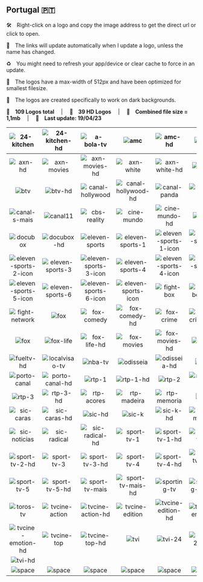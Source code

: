 ## Portugal 🇵🇹
🛠 Right-click on a logo and copy the image address to get the direct url or click to open.

🔗 The links will update automatically when I update a logo, unless the name has changed.

♻️ You might need to refresh your app/device or clear cache to force in an update.

📐 The logos have a max-width of 512px and have been optimized for smallest filesize.

🖤 The logos are created specifically to work on dark backgrounds.

🎨 __109 Logos total__  |  💎 __39 HD Logos__  |  💾 __Combined file size = 1,1mb__  |  📅 __Last update: 19/04/23__

| ![24-kitchen] | ![24-kitchen-hd] | ![a-bola-tv] | ![amc] | ![amc-hd] | ![axn] |
|:-:|:-:|:-:|:-:|:-:|:-:|
| ![axn-hd] | ![axn-movies] | ![axn-movies-hd] | ![axn-white] | ![axn-white-hd] | ![biggs] |
| ![btv] | ![btv-hd] | ![canal-hollywood] | ![canal-hollywood-hd] | ![canal-panda] | ![canal-q] |
| ![canal-s-mais] | ![canal11] | ![cbs-reality] | ![cine-mundo] | ![cine-mundo-hd] | ![cmtv] |
| ![docubox] | ![docubox-hd] | ![eleven-sports] | ![eleven-sports-1] | ![eleven-sports-1-icon] | ![eleven-sports-2] |
| ![eleven-sports-2-icon] | ![eleven-sports-3] | ![eleven-sports-3-icon] | ![eleven-sports-4] | ![eleven-sports-4-icon] | ![eleven-sports-5] |
| ![eleven-sports-5-icon] | ![eleven-sports-6] | ![eleven-sports-6-icon] | ![eleven-sports-icon] | ![fight-box] | ![fight-box-hd] |
| ![fight-network] | ![fox] | ![fox-comedy] | ![fox-comedy-hd] | ![fox-crime] | ![fox-crime-hd] |
| ![fox] | ![fox-life] | ![fox-life-hd] | ![fox-movies] | ![fox-movies-hd] | ![fueltv] |
| ![fueltv-hd] | ![localvisao-tv] | ![nba-tv] | ![odisseia] | ![odisseia-hd] | ![pfc] |
| ![porto-canal] | ![porto-canal-hd] | ![rtp-1] | ![rtp-1-hd] | ![rtp-2] | ![rtp-2-hd] |
| ![rtp-3] | ![rtp-3-hd] | ![rtp-acores] | ![rtp-madeira] | ![rtp-memoria] | ![sic] |
| ![sic-caras] | ![sic-caras-hd] | ![sic-hd] | ![sic-k] | ![sic-k-hd] | ![sic-mulher] |
| ![sic-noticias] | ![sic-radical] | ![sic-radical-hd] | ![sport-tv-1] | ![sport-tv-1-hd] | ![sport-tv-2] |
| ![sport-tv-2-hd] | ![sport-tv-3] | ![sport-tv-3-hd] | ![sport-tv-4] | ![sport-tv-4-hd] | ![sport-tv-4k-uhd] |
| ![sport-tv-5] | ![sport-tv-5-hd] | ![sport-tv-mais] | ![sport-tv-mais-hd] | ![sporting-tv] | ![sporting-tv-hd] |
| ![toros-tv] | ![tvcine-action] | ![tvcine-action-hd] | ![tvcine-edition] | ![tvcine-edition-hd] | ![tvcine-emotion] |
| ![tvcine-emotion-hd] | ![tvcine-top] | ![tvcine-top-hd] | ![tvi] | ![tvi-24] | ![tvi-24-hd] |
| ![tvi-hd] |  |  |  |  |  |
| ![space] | ![space] | ![space] | ![space] | ![space] | ![space] |

[24-kitchen]:https://raw.githubusercontent.com/cybertsotsi/tv/master/countries/portugal/24-kitchen-pt.png
[24-kitchen-hd]:https://raw.githubusercontent.com/cybertsotsi/tv/master/countries/portugal/24-kitchen-hd-pt.png
[a-bola-tv]:https://raw.githubusercontent.com/cybertsotsi/tv/master/countries/portugal/a-bola-tv-pt.png
[amc]:https://raw.githubusercontent.com/cybertsotsi/tv/master/countries/portugal/amc-pt.png
[amc-hd]:https://raw.githubusercontent.com/cybertsotsi/tv/master/countries/portugal/amc-hd-pt.png
[axn]:https://raw.githubusercontent.com/cybertsotsi/tv/master/countries/portugal/axn-pt.png
[axn-hd]:https://raw.githubusercontent.com/cybertsotsi/tv/master/countries/portugal/axn-hd-pt.png
[axn-movies]:https://raw.githubusercontent.com/cybertsotsi/tv/master/countries/portugal/axn-movies-pt.png
[axn-movies-hd]:https://raw.githubusercontent.com/cybertsotsi/tv/master/countries/portugal/axn-movies-hd-pt.png
[axn-white]:https://raw.githubusercontent.com/cybertsotsi/tv/master/countries/portugal/axn-white-pt.png
[axn-white-hd]:https://raw.githubusercontent.com/cybertsotsi/tv/master/countries/portugal/axn-white-hd-pt.png
[biggs]:https://raw.githubusercontent.com/cybertsotsi/tv/master/countries/portugal/biggs-pt.png
[btv]:https://raw.githubusercontent.com/cybertsotsi/tv/master/countries/portugal/btv-pt.png
[btv-hd]:https://raw.githubusercontent.com/cybertsotsi/tv/master/countries/portugal/btv-hd-pt.png
[canal-hollywood]:https://raw.githubusercontent.com/cybertsotsi/tv/master/countries/portugal/canal-hollywood-pt.png
[canal-hollywood-hd]:https://raw.githubusercontent.com/cybertsotsi/tv/master/countries/portugal/canal-hollywood-hd-pt.png
[canal-panda]:https://raw.githubusercontent.com/cybertsotsi/tv/master/countries/portugal/canal-panda-pt.png
[canal-q]:https://raw.githubusercontent.com/cybertsotsi/tv/master/countries/portugal/canal-q-pt.png
[canal-s-mais]:https://raw.githubusercontent.com/cybertsotsi/tv/master/countries/portugal/canal-s-mais-pt.png
[canal11]:https://raw.githubusercontent.com/cybertsotsi/tv/master/countries/portugal/canal11-pt.png
[cbs-reality]:https://raw.githubusercontent.com/cybertsotsi/tv/master/countries/portugal/cbs-reality-pt.png
[cine-mundo]:https://raw.githubusercontent.com/cybertsotsi/tv/master/countries/portugal/cine-mundo-pt.png
[cine-mundo-hd]:https://raw.githubusercontent.com/cybertsotsi/tv/master/countries/portugal/cine-mundo-hd-pt.png
[cmtv]:https://raw.githubusercontent.com/cybertsotsi/tv/master/countries/portugal/cmtv-pt.png
[docubox]:https://raw.githubusercontent.com/cybertsotsi/tv/master/countries/portugal/docubox-pt.png
[docubox-hd]:https://raw.githubusercontent.com/cybertsotsi/tv/master/countries/portugal/docubox-hd-pt.png
[eleven-sports]:https://raw.githubusercontent.com/cybertsotsi/tv/master/countries/portugal/eleven-sports-pt.png
[eleven-sports-1]:https://raw.githubusercontent.com/cybertsotsi/tv/master/countries/portugal/eleven-sports-1-pt.png
[eleven-sports-1-icon]:https://raw.githubusercontent.com/cybertsotsi/tv/master/countries/portugal/eleven-sports-1-icon-pt.png
[eleven-sports-2]:https://raw.githubusercontent.com/cybertsotsi/tv/master/countries/portugal/eleven-sports-2-pt.png
[eleven-sports-2-icon]:https://raw.githubusercontent.com/cybertsotsi/tv/master/countries/portugal/eleven-sports-2-icon-pt.png
[eleven-sports-3]:https://raw.githubusercontent.com/cybertsotsi/tv/master/countries/portugal/eleven-sports-3-pt.png
[eleven-sports-3-icon]:https://raw.githubusercontent.com/cybertsotsi/tv/master/countries/portugal/eleven-sports-3-icon-pt.png
[eleven-sports-4]:https://raw.githubusercontent.com/cybertsotsi/tv/master/countries/portugal/eleven-sports-4-pt.png
[eleven-sports-4-icon]:https://raw.githubusercontent.com/cybertsotsi/tv/master/countries/portugal/eleven-sports-4-icon-pt.png
[eleven-sports-5]:https://raw.githubusercontent.com/cybertsotsi/tv/master/countries/portugal/eleven-sports-5-pt.png
[eleven-sports-5-icon]:https://raw.githubusercontent.com/cybertsotsi/tv/master/countries/portugal/eleven-sports-5-icon-pt.png
[eleven-sports-6]:https://raw.githubusercontent.com/cybertsotsi/tv/master/countries/portugal/eleven-sports-6-pt.png
[eleven-sports-6-icon]:https://raw.githubusercontent.com/cybertsotsi/tv/master/countries/portugal/eleven-sports-6-icon-pt.png
[eleven-sports-icon]:https://raw.githubusercontent.com/cybertsotsi/tv/master/countries/portugal/eleven-sports-icon-pt.png
[fight-box]:https://raw.githubusercontent.com/cybertsotsi/tv/master/countries/portugal/fight-box-pt.png
[fight-box-hd]:https://raw.githubusercontent.com/cybertsotsi/tv/master/countries/portugal/fight-box-hd-pt.png
[fight-network]:https://raw.githubusercontent.com/cybertsotsi/tv/master/countries/portugal/fight-network-pt.png
[fox]:https://raw.githubusercontent.com/cybertsotsi/tv/master/countries/portugal/fox-pt.png
[fox-comedy]:https://raw.githubusercontent.com/cybertsotsi/tv/master/countries/portugal/fox-comedy-pt.png
[fox-comedy-hd]:https://raw.githubusercontent.com/cybertsotsi/tv/master/countries/portugal/fox-comedy-hd-pt.png
[fox-crime]:https://raw.githubusercontent.com/cybertsotsi/tv/master/countries/portugal/fox-crime-pt.png
[fox-crime-hd]:https://raw.githubusercontent.com/cybertsotsi/tv/master/countries/portugal/fox-crime-hd-pt.png
[fox-hd]:https://raw.githubusercontent.com/cybertsotsi/tv/master/countries/portugal/fox-hd-pt.png
[fox-life]:https://raw.githubusercontent.com/cybertsotsi/tv/master/countries/portugal/fox-life-pt.png
[fox-life-hd]:https://raw.githubusercontent.com/cybertsotsi/tv/master/countries/portugal/fox-life-hd-pt.png
[fox-movies]:https://raw.githubusercontent.com/cybertsotsi/tv/master/countries/portugal/fox-movies-pt.png
[fox-movies-hd]:https://raw.githubusercontent.com/cybertsotsi/tv/master/countries/portugal/fox-movies-hd-pt.png
[fueltv]:https://raw.githubusercontent.com/cybertsotsi/tv/master/countries/portugal/fueltv-pt.png
[fueltv-hd]:https://raw.githubusercontent.com/cybertsotsi/tv/master/countries/portugal/fueltv-hd-pt.png
[localvisao-tv]:https://raw.githubusercontent.com/cybertsotsi/tv/master/countries/portugal/localvisao-tv-pt.png
[nba-tv]:https://raw.githubusercontent.com/cybertsotsi/tv/master/countries/portugal/nba-tv-pt.png
[odisseia]:https://raw.githubusercontent.com/cybertsotsi/tv/master/countries/portugal/odisseia-pt.png
[odisseia-hd]:https://raw.githubusercontent.com/cybertsotsi/tv/master/countries/portugal/odisseia-hd-pt.png
[pfc]:https://raw.githubusercontent.com/cybertsotsi/tv/master/countries/portugal/pfc-pt.png
[porto-canal]:https://raw.githubusercontent.com/cybertsotsi/tv/master/countries/portugal/porto-canal-pt.png
[porto-canal-hd]:https://raw.githubusercontent.com/cybertsotsi/tv/master/countries/portugal/porto-canal-hd-pt.png
[rtp-1]:https://raw.githubusercontent.com/cybertsotsi/tv/master/countries/portugal/rtp-1-pt.png
[rtp-1-hd]:https://raw.githubusercontent.com/cybertsotsi/tv/master/countries/portugal/rtp-1-hd-pt.png
[rtp-2]:https://raw.githubusercontent.com/cybertsotsi/tv/master/countries/portugal/rtp-2-pt.png
[rtp-2-hd]:https://raw.githubusercontent.com/cybertsotsi/tv/master/countries/portugal/rtp-2-hd-pt.png
[rtp-3]:https://raw.githubusercontent.com/cybertsotsi/tv/master/countries/portugal/rtp-3-pt.png
[rtp-3-hd]:https://raw.githubusercontent.com/cybertsotsi/tv/master/countries/portugal/rtp-3-hd-pt.png
[rtp-acores]:https://raw.githubusercontent.com/cybertsotsi/tv/master/countries/portugal/rtp-acores-pt.png
[rtp-madeira]:https://raw.githubusercontent.com/cybertsotsi/tv/master/countries/portugal/rtp-madeira-pt.png
[rtp-memoria]:https://raw.githubusercontent.com/cybertsotsi/tv/master/countries/portugal/rtp-memoria-pt.png
[sic]:https://raw.githubusercontent.com/cybertsotsi/tv/master/countries/portugal/sic-pt.png
[sic-caras]:https://raw.githubusercontent.com/cybertsotsi/tv/master/countries/portugal/sic-caras-pt.png
[sic-caras-hd]:https://raw.githubusercontent.com/cybertsotsi/tv/master/countries/portugal/sic-caras-hd-pt.png
[sic-hd]:https://raw.githubusercontent.com/cybertsotsi/tv/master/countries/portugal/sic-hd-pt.png
[sic-k]:https://raw.githubusercontent.com/cybertsotsi/tv/master/countries/portugal/sic-k-pt.png
[sic-k-hd]:https://raw.githubusercontent.com/cybertsotsi/tv/master/countries/portugal/sic-k-hd-pt.png
[sic-mulher]:https://raw.githubusercontent.com/cybertsotsi/tv/master/countries/portugal/sic-mulher-pt.png
[sic-noticias]:https://raw.githubusercontent.com/cybertsotsi/tv/master/countries/portugal/sic-noticias-pt.png
[sic-radical]:https://raw.githubusercontent.com/cybertsotsi/tv/master/countries/portugal/sic-radical-pt.png
[sic-radical-hd]:https://raw.githubusercontent.com/cybertsotsi/tv/master/countries/portugal/sic-radical-hd-pt.png
[sport-tv-1]:https://raw.githubusercontent.com/cybertsotsi/tv/master/countries/portugal/sport-tv-1-pt.png
[sport-tv-1-hd]:https://raw.githubusercontent.com/cybertsotsi/tv/master/countries/portugal/sport-tv-1-hd-pt.png
[sport-tv-2]:https://raw.githubusercontent.com/cybertsotsi/tv/master/countries/portugal/sport-tv-2-pt.png
[sport-tv-2-hd]:https://raw.githubusercontent.com/cybertsotsi/tv/master/countries/portugal/sport-tv-2-hd-pt.png
[sport-tv-3]:https://raw.githubusercontent.com/cybertsotsi/tv/master/countries/portugal/sport-tv-3-pt.png
[sport-tv-3-hd]:https://raw.githubusercontent.com/cybertsotsi/tv/master/countries/portugal/sport-tv-3-hd-pt.png
[sport-tv-4]:https://raw.githubusercontent.com/cybertsotsi/tv/master/countries/portugal/sport-tv-4-pt.png
[sport-tv-4-hd]:https://raw.githubusercontent.com/cybertsotsi/tv/master/countries/portugal/sport-tv-4-hd-pt.png
[sport-tv-4k-uhd]:https://raw.githubusercontent.com/cybertsotsi/tv/master/countries/portugal/sport-tv-4k-uhd-pt.png
[sport-tv-5]:https://raw.githubusercontent.com/cybertsotsi/tv/master/countries/portugal/sport-tv-5-pt.png
[sport-tv-5-hd]:https://raw.githubusercontent.com/cybertsotsi/tv/master/countries/portugal/sport-tv-5-hd-pt.png
[sport-tv-mais]:https://raw.githubusercontent.com/cybertsotsi/tv/master/countries/portugal/sport-tv-mais-pt.png
[sport-tv-mais-hd]:https://raw.githubusercontent.com/cybertsotsi/tv/master/countries/portugal/sport-tv-mais-hd-pt.png
[sporting-tv]:https://raw.githubusercontent.com/cybertsotsi/tv/master/countries/portugal/sporting-tv-pt.png
[sporting-tv-hd]:https://raw.githubusercontent.com/cybertsotsi/tv/master/countries/portugal/sporting-tv-hd-pt.png
[toros-tv]:https://raw.githubusercontent.com/cybertsotsi/tv/master/countries/portugal/toros-tv-pt.png
[tvcine-action]:https://raw.githubusercontent.com/cybertsotsi/tv/master/countries/portugal/tvcine-action-pt.png
[tvcine-action-hd]:https://raw.githubusercontent.com/cybertsotsi/tv/master/countries/portugal/tvcine-action-hd-pt.png
[tvcine-edition]:https://raw.githubusercontent.com/cybertsotsi/tv/master/countries/portugal/tvcine-edition-pt.png
[tvcine-edition-hd]:https://raw.githubusercontent.com/cybertsotsi/tv/master/countries/portugal/tvcine-edition-hd-pt.png
[tvcine-emotion]:https://raw.githubusercontent.com/cybertsotsi/tv/master/countries/portugal/tvcine-emotion-pt.png
[tvcine-emotion-hd]:https://raw.githubusercontent.com/cybertsotsi/tv/master/countries/portugal/tvcine-emotion-hd-pt.png
[tvcine-top]:https://raw.githubusercontent.com/cybertsotsi/tv/master/countries/portugal/tvcine-top-pt.png
[tvcine-top-hd]:https://raw.githubusercontent.com/cybertsotsi/tv/master/countries/portugal/tvcine-top-hd-pt.png
[tvi]:https://raw.githubusercontent.com/cybertsotsi/tv/master/countries/portugal/tvi-pt.png
[tvi-24]:https://raw.githubusercontent.com/cybertsotsi/tv/master/countries/portugal/tvi-24-pt.png
[tvi-24-hd]:https://raw.githubusercontent.com/cybertsotsi/tv/master/countries/portugal/tvi-24-hd-pt.png
[tvi-hd]:https://raw.githubusercontent.com/cybertsotsi/tv/master/countries/portugal/tvi-hd-pt.png

[space]:https://raw.githubusercontent.com/cybertsotsi/tv/master/misc/%CE%A9/space-1500.png

